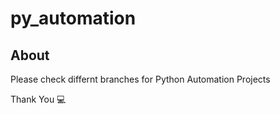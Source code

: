 # py_automation

## About
Please check differnt branches for Python Automation Projects

Thank You 💻

